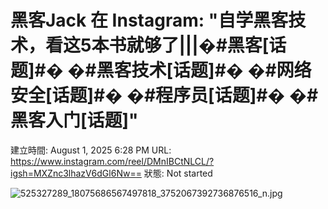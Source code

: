 # 黑客Jack 在 Instagram: "自学黑客技术，看这5本书就够了|||�#黑客[话题]#� �#黑客技术[话题]#� �#网络安全[话题]#� �#程序员[话题]#� �#黑客入门[话题]"

建立時間: August 1, 2025 6:28 PM
URL: https://www.instagram.com/reel/DMnIBCtNLCL/?igsh=MXZnc3lhazV6dGl6Nw==
狀態: Not started

![525327289_18075686567497818_3752067392736876516_n.jpg](525327289_18075686567497818_3752067392736876516_n.jpg)